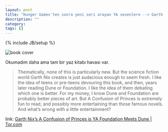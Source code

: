 ```yaml
---
layout: post
title: "Hunger Games'ten sonra yeni seri arayan YA sevenlere --> Garth Nix’s A Confusion of Princes is YA Foundation Meets Dune"
description: ""
category: 
tags: []
---
```

{% include JB/setup %}

![book cover](http://www.tor.com/images/stories/blogs/12_05/ConfusionofPrincesA2A.jpg)

Okumadım daha ama tam bir yaz kitabı havası var.

> Thematically, none of this is particularly new. But the science fiction world Garth Nix creates is just audacious enough to seem fresh. I like the idea of teens or pre-teens devouring this book, and then, years later reading Dune or Foundation. I like the idea of them debating which one is better. For my money, I know Dune and Foundation are probably better pieces of art. But A Confusion of Princes is extremely fun to read, and possibly more entertaining than those famous novels. And what’s wrong with a little entertainment?

link: [Garth Nix’s A Confusion of Princes is YA Foundation Meets Dune | Tor.com](http://www.tor.com/blogs/2012/05/garth-nixs-a-confusion-of-princes-is-ya-foundation-meets-dune)

